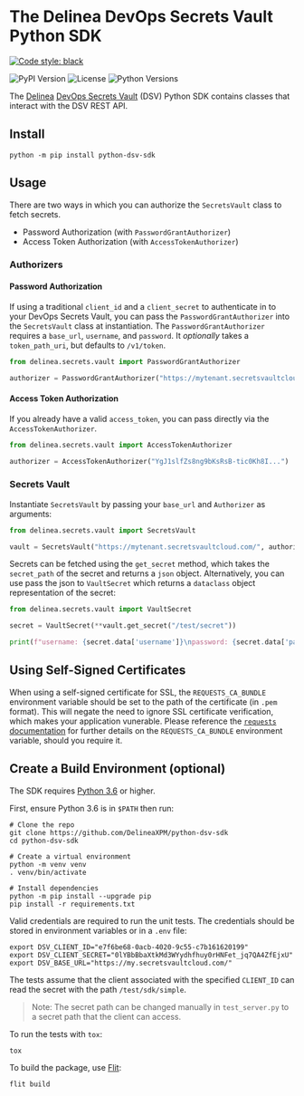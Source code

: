 # The Delinea DevOps Secrets Vault Python SDK

[![Code style: black](https://img.shields.io/badge/code%20style-black-000000.svg)](https://github.com/psf/black)

![PyPI Version](https://img.shields.io/pypi/v/python-dsv-sdk)
![License](https://img.shields.io/github/license/DelineaXPM/python-dsv-sdk)
![Python Versions](https://img.shields.io/pypi/pyversions/python-dsv-sdk)

The [Delinea](https://delinea.com/)
[DevOps Secrets Vault](https://delinea.com/products/devops-secrets-management-vault)
(DSV) Python SDK contains classes that interact with the DSV REST API.

## Install

```shell
python -m pip install python-dsv-sdk
```

## Usage

There are two ways in which you can authorize the `SecretsVault` class to fetch secrets.

- Password Authorization (with `PasswordGrantAuthorizer`)
- Access Token Authorization (with `AccessTokenAuthorizer`)

### Authorizers

#### Password Authorization

If using a traditional `client_id` and a `client_secret` to authenticate in to your DevOps Secrets Vault, you can pass the `PasswordGrantAuthorizer` into the `SecretsVault` class at instantiation. The `PasswordGrantAuthorizer` requires a `base_url`, `username`, and `password`. It _optionally_ takes a `token_path_uri`, but defaults to `/v1/token`.

```python
from delinea.secrets.vault import PasswordGrantAuthorizer

authorizer = PasswordGrantAuthorizer("https://mytenant.secretsvaultcloud.com/", "my_client_id", "my_client_secret")
```

#### Access Token Authorization

If you already have a valid `access_token`, you can pass directly via the `AccessTokenAuthorizer`.

```python
from delinea.secrets.vault import AccessTokenAuthorizer

authorizer = AccessTokenAuthorizer("YgJ1slfZs8ng9bKsRsB-tic0Kh8I...")
```

### Secrets Vault

Instantiate `SecretsVault` by passing your `base_url` and `Authorizer` as arguments:

```python
from delinea.secrets.vault import SecretsVault

vault = SecretsVault("https://mytenant.secretsvaultcloud.com/", authorizer)
```

Secrets can be fetched using the `get_secret` method, which takes the `secret_path` of the secret and returns a `json` object. Alternatively, you can use pass the json to `VaultSecret` which returns a `dataclass` object representation of the secret:

```python
from delinea.secrets.vault import VaultSecret

secret = VaultSecret(**vault.get_secret("/test/secret"))

print(f"username: {secret.data['username']}\npassword: {secret.data['password']}")
```

## Using Self-Signed Certificates

When using a self-signed certificate for SSL, the `REQUESTS_CA_BUNDLE` environment variable should be set to the path of the certificate (in `.pem` format). This will negate the need to ignore SSL certificate verification, which makes your application vunerable. Please reference the [`requests` documentation](https://docs.python-requests.org/en/master/user/advanced/#ssl-cert-verification) for further details on the `REQUESTS_CA_BUNDLE` environment variable, should you require it.

## Create a Build Environment (optional)

The SDK requires [Python 3.6](https://www.python.org/downloads/) or higher.

First, ensure Python 3.6 is in `$PATH` then run:

```shell
# Clone the repo
git clone https://github.com/DelineaXPM/python-dsv-sdk
cd python-dsv-sdk

# Create a virtual environment
python -m venv venv
. venv/bin/activate

# Install dependencies
python -m pip install --upgrade pip
pip install -r requirements.txt

```

Valid credentials are required to run the unit tests. The credentials should be stored in environment variables or in a `.env` file:

```shell
export DSV_CLIENT_ID="e7f6be68-0acb-4020-9c55-c7b161620199"
export DSV_CLIENT_SECRET="0lYBbBbaXtkMd3WYydhfhuy0rHNFet_jq7QA4ZfEjxU"
export DSV_BASE_URL="https://my.secretsvaultcloud.com/"
```

The tests assume that the client associated with the specified `CLIENT_ID` can read the secret with the path `/test/sdk/simple`.

> Note: The secret path can be changed manually in `test_server.py` to a secret path that the client can access.

To run the tests with `tox`:

```shell
tox
```

To build the package, use [Flit](https://flit.readthedocs.io/en/latest/):

```shell
flit build
```
